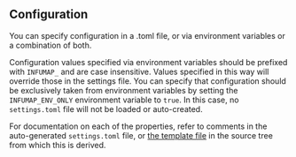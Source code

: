 ## Configuration

You can specify configuration in a .toml file, or via environment variables or a combination of both.

Configuration values specified via environment variables should be prefixed with `INFUMAP_` and are case insensitive. Values specified in this way will override those in the settings file. You can specify that configuration should be exclusively taken from environment variables by setting the `INFUMAP_ENV_ONLY` environment variable to `true`. In this case, no `settings.toml` file will not be loaded or auto-created.

For documentation on each of the properties, refer to comments in the auto-generated `settings.toml` file, or [the template file](../infumap/default_settings.toml) in the source tree from which this is derived.
